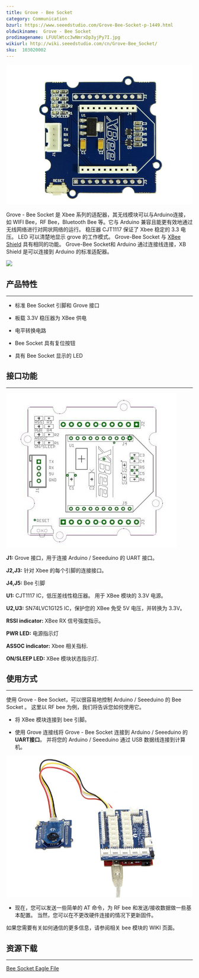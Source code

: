 ```yaml
---
title: Grove - Bee Socket
category: Communication
bzurl: https://www.seeedstudio.com/Grove-Bee-Socket-p-1449.html
oldwikiname:  Grove - Bee Socket
prodimagename: LFUUlWtcc3wNmrxDp3yjPy7I.jpg
wikiurl: http://wiki.seeedstudio.com/cn/Grove-Bee_Socket/
sku:  103020002
---
```


![](https://github.com/SeeedDocument/Grove-Bee_Socket/raw/master/img/Bee_Socket_01.jpg)

Grove - Bee Socket 是 Xbee 系列的适配器，其无线模块可以与Arduino连接，如 WIFI Bee，RF Bee，Bluetooth Bee 等。它与 Arduino 兼容且能更有效地通过无线网络进行对网状网络的运行。 稳压器 CJT1117 保证了 Xbee 稳定的 3.3 电压。 LED 可以清楚地显示 grove 的工作模式。
Grove-Bee Socket 与 [XBee Shield](/XBee_Shield_V2.0) 具有相同的功能。 Grove-Bee Socket和 Arduino 通过连接线连接，XB Shield 是可以连接到 Arduino 的标准适配器。

[![](https://github.com/SeeedDocument/wiki_chinese/raw/master/docs/images/click_to_buy.PNG)](https://item.taobao.com/item.htm?spm=a1z10.3-c.w4002-11172317909.10.2571febF8DwHR&id=526471153414)


##  产品特性
---
* 标准 Bee Socket 引脚和 Grove 接口

* 板载 3.3V 稳压器为 XBee 供电

* 电平转换电路

* Bee Socket 具有复位按钮

* 具有 Bee Socket 显示的 LED

##  接口功能
---
![](https://github.com/SeeedDocument/Grove-Bee_Socket/raw/master/img/Bee_Socket_Interface.jpg)

**J1:** Grove 接口，用于连接 Arduino / Seeeduino 的 UART 接口。

**J2,J3:** 针对 Xbee 的每个引脚的连接接口。

**J4,J5:** Bee 引脚

**U1:** CJT1117 IC，低压差线性稳压器。 用于 XBee 模块的 3.3V 电源。

**U2,U3:**  SN74LVC1G125 IC，保护您的 XBee 免受 5V 电压，并转换为 3.3V。


**RSSI indicator:** XBee RX 信号强度指示。

**PWR LED:** 电源指示灯

**ASSOC indicator:**  Xbee 相关指标.

**ON/SLEEP LED:** XBee 模块状态指示灯.

##  使用方式
---
使用 Grove - Bee Socket，可以很容易地控制 Arduino / Seeeduino 的 Bee Socket 。 这里以 RF bee 为例，我们将告诉您如何使用它。

* 将 XBee 模块连接到 bee 引脚。

* 使用 Grove 连接线将 Grove - Bee Socket 连接到 Arduino / Seeeduino 的 **UART接口**。 并将您的 Arduino / Seeeduino 通过 USB 数据线连接到计算机。

![](https://github.com/SeeedDocument/Grove-Bee_Socket/raw/master/img/Grove-Bee_Socket.jpg)

* 现在，您可以发送一些简单的 AT 命令，为 RF bee 和发送/接收数据做一些基本配置。 当然，您可以在不更改硬件连接的情况下更新固件。

如果您需要有关如何通信的更多信息，请参阅相关 bee 模块的 WIKI 页面。

##  资源下载
---
[Bee Socket Eagle File](https://github.com/SeeedDocument/Grove-Bee_Socket/raw/master/res/Bee_Socket_Eagle_File.zip)
